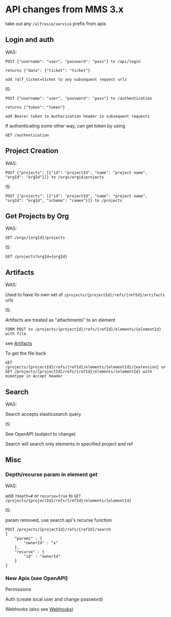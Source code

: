 # API changes from MMS 3.x

take out any `/alfresco/service` prefix from apis

## Login and auth

WAS: 

    POST {"username": "user", "password": "pass"} to /api/login
 
    returns {"data": {"ticket": "ticket"}
 
    add ?alf_ticket=ticket to any subsequent request urls
 
IS:

    POST {"username": "user", "password": "pass"} to /authentication

    returns {"token": "token"}

    add Bearer token to Authorization header in subsequent requests

If authenticating some other way, can get token by using

    GET /authentication
    
## Project Creation

WAS:

    POST {"projects": [{"id": "projectId", "name": "project name", "orgId": "orgId"}]} to /orgs/orgid/projects
    
IS:

    POST {"projects": [{"id": "projectId", "name": "project name", "orgId": "orgId", "schema": "cameo"}]} to /projects

## Get Projects by Org

WAS:

    GET /orgs/{orgId}/projects
    
IS:

    GET /projects?orgId={orgId} 

## Artifacts

WAS:

Used to have its own set of `/projects/{projectId}/refs/{refId}/artifacts` urls

IS:

Artifacts are treated as "attachments" to an element

    FORM POST to /projects/{projectId}/refs/{refId}/elements/{elementId} with file
    
see [Artifacts](https://github.com/Open-MBEE/mms/tree/develop/artifacts)

To get the file back

    GET /projects/{projectId}/refs/{refId}/elements/{elementId}/{extension} or
    GET /projects/{projectId}/refs/{refId}/elements/{elementId} with mimetype in Accept header

## Search

WAS: 

Search accepts elasticsearch query

IS:

See OpenAPI (subject to change)

Search will search only elements in specified project and ref

## Misc

### Depth/recurse param in element get

WAS:

add `?depth=#` or `recurse=true` to `GET` `/projects/{projectId}/refs/{refId}/elements/{elementId}`

IS:

param removed, use search api's recurse function
    
    POST /projects/{projectId}/refs/{refId}/search
    {
    	"params" : {
    		"ownerId" : "x"
    	},
    	"recurse" : {
    		"id" : "ownerId"
    	}
    }
    
### New Apis (see OpenAPI)

Permissions

Auth (create local user and change password)

Webhooks (also see [Webhooks](https://github.com/Open-MBEE/mms/tree/develop/webhooks))

